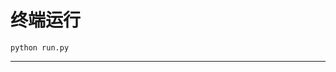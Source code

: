 # 终端运行

```shell
python run.py
```
**********************************************************************************************************************************************************************************************************************************************************************************************************************************************************************************